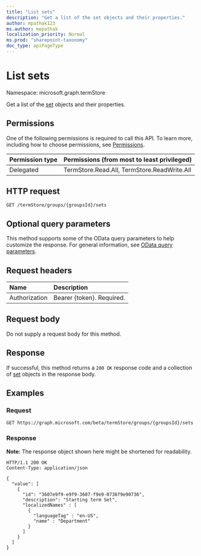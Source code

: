 ```yaml
---
title: "List sets"
description: "Get a list of the set objects and their properties."
author: mpathak123
ms.author: mopathak
localization_priority: Normal
ms.prod: "sharepoint-taxonomy"
doc_type: apiPageType
---
```


# List sets
Namespace: microsoft.graph.termStore

Get a list of the [set](../resources/termstore-set.md) objects and their properties.

## Permissions
One of the following permissions is required to call this API. To learn more, including how to choose permissions, see [Permissions](/graph/permissions-reference).

|Permission type|Permissions (from most to least privileged)|
|:---|:---|
|Delegated | TermStore.Read.All, TermStore.ReadWrite.All |

## HTTP request

<!-- {
  "blockType": "ignored"
}
-->

``` http
GET /termStore/groups/{groupsId}/sets
```

## Optional query parameters
This method supports some of the OData query parameters to help customize the response. For general information, see [OData query parameters](/graph/query-parameters).

## Request headers
|Name|Description|
|:---|:---|
|Authorization|Bearer {token}. Required.|

## Request body
Do not supply a request body for this method.

## Response

If successful, this method returns a `200 OK` response code and a collection of [set](../resources/termstore-set.md) objects in the response body.

## Examples

### Request
<!-- {
  "blockType": "request",
  "name": "get_set"
}-->

``` http
GET https://graph.microsoft.com/beta/termStore/groups/{groupsId}/sets
```


### Response

**Note:** The response object shown here might be shortened for readability.

<!-- {
  "blockType": "response",
  "truncated": true,
  "@odata.type": collection(microsoft.graph.termStore.set)
} -->

``` http
HTTP/1.1 200 OK
Content-Type: application/json

{
  "value": [
    {
      "id": "3607e9f9-e9f9-3607-f9e9-0736f9e90736",
      "description": "Starting term Set",    
      "localizedNames" : [
        {
          "languageTag" : "en-US",
          "name" : "Department"
        }
      ]
    }
  ]
}
```

[microsoft.graph.termStore.set]: ../resources/termstore-set.md

<!--
{
  "type": "#page.annotation",
  "description": "Get termSet entity in termStore",
  "keywords": "term,termStore",
  "section": "documentation",
  "tocPath": "termStore/List termstore-set",
  "suppressions": [
  ]
}
-->
